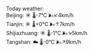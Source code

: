 Today weather:  
Beijing: ☀️ 🌡️-7°C 🌬️↙4km/h  
Tianjin: ☀️ 🌡️+0°C 🌬️↑7km/h  
Shijiazhuang: ☀️ 🌡️-1°C 🌬️↘5km/h  
Tangshan: ☁️ 🌡️-0°C 🌬️↗9km/h  
